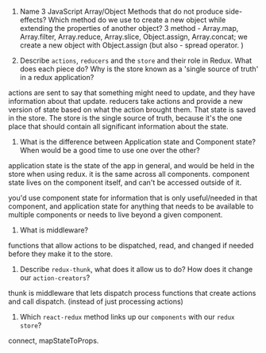 1.  Name 3 JavaScript Array/Object Methods that do not produce side-effects? Which method do we use to create a new object while extending the properties of another object?
3 method - Array.map, Array.filter, Array.reduce, Array.slice, Object.assign, Array.concat;
we create a new object with Object.assign (but also - spread operator. )

1.  Describe `actions`, `reducers` and the `store` and their role in Redux. What does each piece do? Why is the store known as a 'single source of truth' in a redux application?

actions are sent to say that something might need to update, and they have information about that update. reducers take actions and provide a new version of state based on what the action brought them. That state is saved in the store. The store is the single source of truth, because it's the one place that should contain all significant information about the state.

1.  What is the difference between Application state and Component state? When would be a good time to use one over the other?

application state is the state of the app in general, and would be held in the store when using redux. it is the same across all components. component state lives on the component itself, and can't be accessed outside of it.

you'd use component state for information that is only useful/needed in that component, and application state for anything that needs to be available to multiple components or needs to live beyond a given component.

1.  What is middleware?

functions that allow actions to be dispatched, read, and changed if needed before they make it to the store.

1.  Describe `redux-thunk`, what does it allow us to do? How does it change our `action-creators`?

thunk is middleware that lets dispatch process functions that create actions and call dispatch. (instead of just processing actions)

1.  Which `react-redux` method links up our `components` with our `redux store`?

connect, mapStateToProps. 
